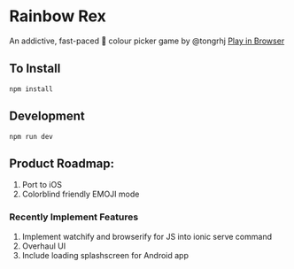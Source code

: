 Rainbow Rex
=====================

An addictive, fast-paced :rainbow: colour picker game by @tongrhj
[Play in Browser](http://rainbowrex.herokuapp.com)

## To Install

```
npm install
```

## Development

```
npm run dev
```

## Product Roadmap:
1. Port to iOS
1. Colorblind friendly EMOJI mode

### Recently Implement Features
1. Implement watchify and browserify for JS into ionic serve command
1. Overhaul UI
1. Include loading splashscreen for Android app
